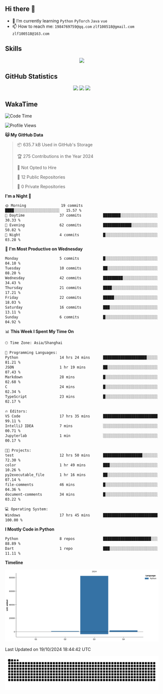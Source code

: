 ## Hi there 👋

- 🌱 I’m currently learning `Python` `PyTorch` `Java` `vue`
- 📫 How to reach me: `1984769759@qq.com` `zlf100518@gmail.com` `zlf100518@163.com`

## Skills
<div align="center"> <img src="https://skillicons.dev/icons?i=python,linux,git,github,html,css,js" /> </div>

## GitHub Statistics

<div align="center">
  <img src="https://github-readme-stats.vercel.app/api?username=CloudSwordSage&show_icons=true&theme=tokyonight" />
  <img src="https://github-readme-stats.vercel.app/api/top-langs/?username=CloudSwordSage&show_icons=true&theme=tokyonight" />
  <img src="https://github-readme-activity-graph.vercel.app/graph?username=CloudSwordSage&theme=xcode" />
</div>

## WakaTime

<!--START_SECTION:waka-->
![Code Time](http://img.shields.io/badge/Code%20Time-174%20hrs%2045%20mins-blue)

![Profile Views](http://img.shields.io/badge/Profile%20Views-1-blue)

**🐱 My GitHub Data** 

> 📦 635.7 kB Used in GitHub's Storage 
 > 
> 🏆 275 Contributions in the Year 2024
 > 
> 🚫 Not Opted to Hire
 > 
> 📜 12 Public Repositories 
 > 
> 🔑 0 Private Repositories 
 > 
**I'm a Night 🦉** 

```text
🌞 Morning                19 commits          ████░░░░░░░░░░░░░░░░░░░░░   15.57 % 
🌆 Daytime                37 commits          ████████░░░░░░░░░░░░░░░░░   30.33 % 
🌃 Evening                62 commits          █████████████░░░░░░░░░░░░   50.82 % 
🌙 Night                  4 commits           █░░░░░░░░░░░░░░░░░░░░░░░░   03.28 % 
```
📅 **I'm Most Productive on Wednesday** 

```text
Monday                   5 commits           █░░░░░░░░░░░░░░░░░░░░░░░░   04.10 % 
Tuesday                  10 commits          ██░░░░░░░░░░░░░░░░░░░░░░░   08.20 % 
Wednesday                42 commits          █████████░░░░░░░░░░░░░░░░   34.43 % 
Thursday                 21 commits          ████░░░░░░░░░░░░░░░░░░░░░   17.21 % 
Friday                   22 commits          █████░░░░░░░░░░░░░░░░░░░░   18.03 % 
Saturday                 16 commits          ███░░░░░░░░░░░░░░░░░░░░░░   13.11 % 
Sunday                   6 commits           █░░░░░░░░░░░░░░░░░░░░░░░░   04.92 % 
```


📊 **This Week I Spent My Time On** 

```text
🕑︎ Time Zone: Asia/Shanghai

💬 Programming Languages: 
Python                   14 hrs 24 mins      ████████████████████░░░░░   81.21 % 
JSON                     1 hr 19 mins        ██░░░░░░░░░░░░░░░░░░░░░░░   07.43 % 
Markdown                 28 mins             █░░░░░░░░░░░░░░░░░░░░░░░░   02.68 % 
C                        24 mins             █░░░░░░░░░░░░░░░░░░░░░░░░   02.34 % 
TypeScript               23 mins             █░░░░░░░░░░░░░░░░░░░░░░░░   02.17 % 

🔥 Editors: 
VS Code                  17 hrs 35 mins      █████████████████████████   99.11 % 
IntelliJ IDEA            7 mins              ░░░░░░░░░░░░░░░░░░░░░░░░░   00.71 % 
Jupyterlab               1 min               ░░░░░░░░░░░░░░░░░░░░░░░░░   00.17 % 

🐱‍💻 Projects: 
test                     12 hrs 50 mins      ██████████████████░░░░░░░   72.30 % 
color                    1 hr 49 mins        ███░░░░░░░░░░░░░░░░░░░░░░   10.26 % 
py2executable_file       1 hr 16 mins        ██░░░░░░░░░░░░░░░░░░░░░░░   07.14 % 
file-comments            46 mins             █░░░░░░░░░░░░░░░░░░░░░░░░   04.36 % 
document-comments        34 mins             █░░░░░░░░░░░░░░░░░░░░░░░░   03.22 % 

💻 Operating System: 
Windows                  17 hrs 45 mins      █████████████████████████   100.00 % 
```

**I Mostly Code in Python** 

```text
Python                   8 repos             ██████████████████████░░░   88.89 % 
Dart                     1 repo              ███░░░░░░░░░░░░░░░░░░░░░░   11.11 % 
```



**Timeline**

![Lines of Code chart](https://raw.githubusercontent.com/CloudSwordSage/CloudSwordSage/main/assets/bar_graph.png)


 Last Updated on 19/10/2024 18:44:42 UTC
<!--END_SECTION:waka-->

<div align="center"><img src="./assets/github-snake-dark.svg" /></div>
